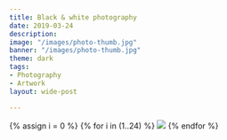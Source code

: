 ```yaml
---
title: Black & white photography
date: 2019-03-24
description: 
image: "/images/photo-thumb.jpg"
banner: "/images/photo-thumb.jpg"
theme: dark
tags:
- Photography
- Artwork
layout: wide-post

---
```


<div class="grid grid-cols-3">
{% assign i = 0 %}
{% for i in (1..24) %}
<img src="/images/p{{ i }}.jpg" />
{% endfor %}
</div>